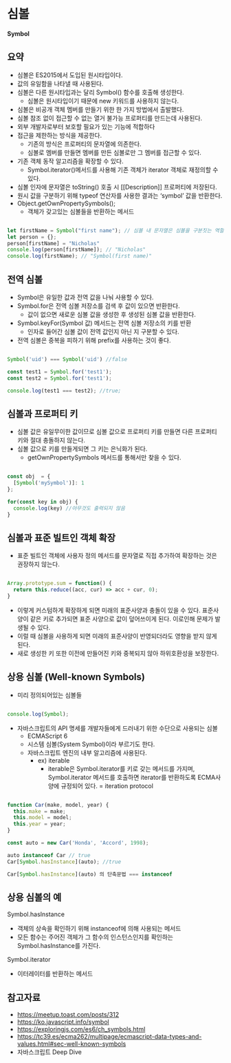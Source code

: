 # 심볼

**Symbol**

## 요약
- 심볼은 ES2015에서 도입된 원시타입이다.
- 값의 유일함을 나타낼 때 사용된다.
- 심볼은 다른 원시타입과는 달리 Symbol() 함수를 호출해 생성한다.
  - 심볼은 원시타입이기 때문에 new 키워드를 사용하지 않는다.
- 심볼은 비공개 객체 멤버를 만들기 위한 한 가지 방법에서 출발했다.
- 심볼 참조 없이 접근할 수 없는 열거 불가능 프로퍼티를 만드는데 사용된다.
- 외부 개발자로부터 보호할 필요가 있는 기능에 적합하다
- 접근을 제한하는 방식을 제공한다.
    - 기존의 방식은 프로퍼티의 문자열에 의존한다.
    - 심볼로 멤버를 만들면 멤버를 만든 심볼로만 그 멤버를 접근할 수 있다.
- 기존 객체 동작 알고리즘을 확장할 수 있다.
  - Symbol.iterator()메서드를 사용해 기존 객체가 iterator 객체로 재정의할 수 있다.
- 심볼 인자에 문자열은 toString() 호출 시 [[Description]] 프로퍼티에 저장된다.
- 원시 값을 구분하기 위해 typeof 연산자를 사용한 결과는 ‘symbol’ 값을 반환한다.
- Object.getOwnPropertySymbols();
  - 객체가 갖고있는 심볼들을 반환하는 메서드

```jsx

let firstName = Symbol("first name"); // 심볼 내 문자열은 심볼을 구분짓는 역할을 한다.
let person = {};
person[firstName] = "Nicholas"
console.log(person[firstName]); // "Nicholas"
console.log(firstName); // "Symbol(first name)"

```

## 전역 심볼

- Symbol은 유일한 값과 전역 값을 나눠 사용할 수 있다.
- Symbol.for은 전역 심볼 저장소를 검색 후 값이 있으면 반환한다.
  - 값이 없으면 새로운 심볼 값을 생성한 후 생성된 심볼 값을 반환한다.
- Symbol.keyFor(Symbol 값) 메서드는 전역 심볼 저장소의 키를 반환
  - 인자로 들어간 심볼 값이 전역 값인지 아닌 지 구분할 수 있다.
- 전역 심볼은 중복을 피하기 위해 prefix를 사용하는 것이 좋다.

```jsx

Symbol('uid') === Symbol('uid') //false

const test1 = Symbol.for('test1');
const test2 = Symbol.for('test1');

console.log(test1 === test2); //true;

```

## 심볼과 프로퍼티 키
- 심볼 값은 유일무이한 값이므로 심볼 값으로 프로퍼티 키를 만들면 다른 프로퍼티 키와 절대 충돌하지 않는다.
- 심볼 값으로 키를 만들게되면 그 키는 은닉화가 된다.
  - getOwnPropertySymbols 메서드를 통해서만 찾을 수 있다.

```js

const obj  = {
  [Symbol('mySymbol')]: 1
};

for(const key in obj) {
  console.log(key) //아무것도 출력되지 않음
}

```

## 심볼과 표준 빌트인 객체 확장
- 표준 빌트인 객체에 사용자 정의 메서드를 문자열로 직접 추가하여 확장하는 것은 권장하지 않는다.

```js

Array.prototype.sum = function() {
  return this.reduce((acc, cur) => acc + cur, 0);
}

```
- 이렇게 커스텀하게 확장하게 되면 미래의 표준사양과 충돌이 있을 수 있다. 표준사양이 같은 키로 추가되면 표준 사양으로 값이 덮어쓰이게 된다. 이로인해 문제가 발생될 수 있다.
- 이럴 때 심볼을 사용하게 되면 미래의 표준사양이 반영되더라도 영향을 받지 않게 된다.
- 새로 생성한 키 또한 이전에 만들어진 키와 중복되지 않아 하위호환성을 보장한다.

## 상용 심볼 (Well-known Symbols)

- 미리 정의되어있는 심볼들

```js

console.log(Symbol);

```

- 자바스크립트의 API 명세를 개발자들에게 드러내기 위한 수단으로 사용되는 심볼
    - ECMAScript 6
    - 시스템 심볼(System Symbol)이라 부르기도 한다.
    - 자바스크립트 엔진의 내부 알고리즘에 사용된다.
      - ex) iterable
        - iterable은 Symbol.iterator를 키로 갖는 메서드를 가지며, Symbol.iterator 메서드를 호출하면 iterator를 반환하도록 ECMA사양에 규정되어 있다. = iteration protocol

```js

function Car(make, model, year) {
  this.make = make;
  this.model = model;
  this.year = year;
}

const auto = new Car('Honda', 'Accord', 1998);

auto instanceof Car // true
Car[Symbol.hasInstance](auto); //true

Car[Symbol.hasInstance](auto) 의 단축문법 === instanceof

```

## 상용 심볼의 예

Symbol.hasInstance
- 객체의 상속을 확인하기 위해 instanceof에 의해 사용되는 메서드
- 모든 함수는 주어진 객체가 그 함수의 인스턴스인지를 확인하는 Symbol.hasInstance를 가진다.

Symbol.iterator
- 이터레이터를 반환하는 메서드

## 참고자료
- https://meetup.toast.com/posts/312
- https://ko.javascript.info/symbol
- https://exploringjs.com/es6/ch_symbols.html
- https://tc39.es/ecma262/multipage/ecmascript-data-types-and-values.html#sec-well-known-symbols
- 자바스크립트 Deep Dive